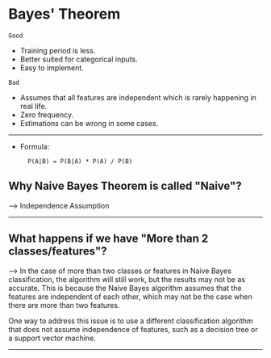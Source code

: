 # Bayes' Theorem

`Good`
- Training period is less.
- Better suited for categorical inputs.
- Easy to implement.

`Bad`
- Assumes that all features are independent which is rarely happening in real life.
- Zero frequency.
- Estimations can be wrong in some cases.
<hr>

* Formula:
        
        P(A|B) = P(B|A) * P(A) / P(B)

## Why Naive Bayes Theorem is called "Naive"?
--> Independence Assumption
<hr>

## What happens if we have "More than 2 classes/features"?
--> In the case of more than two classes or features in Naive Bayes classification, the algorithm will still work, but the results may not be as accurate. This is because the Naive Bayes algorithm assumes that the features are independent of each other, which may not be the case when there are more than two features.

One way to address this issue is to use a different classification algorithm that does not assume independence of features, such as a decision tree or a support vector machine.
<hr>